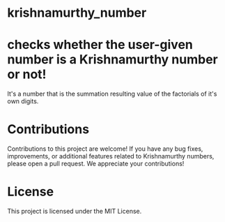 # krishnamurthy_number
# checks whether the user-given number is a Krishnamurthy number or not!
It's a number that is the summation resulting value of the factorials of it's own digits.
# Contributions
Contributions to this project are welcome! If you have any bug fixes, improvements, or additional features related to Krishnamurthy numbers, please open a pull request. We appreciate your contributions!
# License
This project is licensed under the MIT License.
